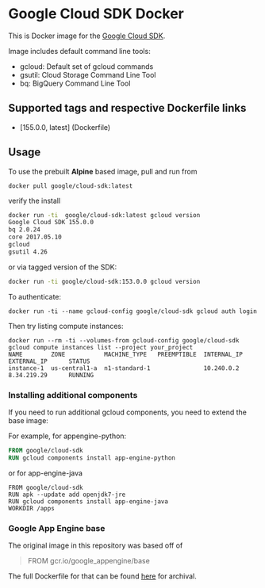 
# Google Cloud SDK Docker


This is Docker image for the [Google Cloud SDK](https://cloud.google.com/sdk/).

Image includes default command line tools:
*  gcloud:  Default set of gcloud commands
*  gsutil:  Cloud Storage Command Line Tool
*  bq: BigQuery Command Line Tool

## Supported tags and respective Dockerfile links

- [155.0.0, latest] (Dockerfile)

## Usage

To use the prebuilt **Alpine** based image, pull and run from

```
docker pull google/cloud-sdk:latest
```

verify the install
```bash
docker run -ti  google/cloud-sdk:latest gcloud version
Google Cloud SDK 155.0.0
bq 2.0.24
core 2017.05.10
gcloud 
gsutil 4.26
```

or via tagged version of the SDK:

```bash
docker run -ti google/cloud-sdk:153.0.0 gcloud version
```

To authenticate:
```
docker run -ti --name gcloud-config google/cloud-sdk gcloud auth login
```

Then try listing compute instances:
```
docker run --rm -ti --volumes-from gcloud-config google/cloud-sdk gcloud compute instances list --project your_project
NAME        ZONE           MACHINE_TYPE   PREEMPTIBLE  INTERNAL_IP  EXTERNAL_IP      STATUS
instance-1  us-central1-a  n1-standard-1               10.240.0.2   8.34.219.29      RUNNING
```

### Installing additional components

If you need to run additional gcloud components, you need to extend the base image:

For example, for appengine-python:
```dockerfile
FROM google/cloud-sdk
RUN gcloud components install app-engine-python
```

or for app-engine-java
```
FROM google/cloud-sdk
RUN apk --update add openjdk7-jre
RUN gcloud components install app-engine-java
WORKDIR /apps
```

### Google App Engine base

The original image in this repository was based off of 

> FROM gcr.io/google_appengine/base

The full Dockerfile for that can be found [here](google_appengine_base/Dockerfile) for archival.